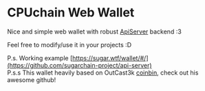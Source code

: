 # CPUchain Web Wallet

Nice and simple web wallet with robust [ApiServer](https://github.com/sugarchain-project/api-server) backend :3

Feel free to modify/use it in your projects :D

P.s. Working example [https://sugar.wtf/wallet/#/](https://github.com/sugarchain-project/api-server)  
P.s.s This wallet heavily based on OutCast3k [coinbin](http://github.com/OutCast3k/coinbin), check out his awesome github!
